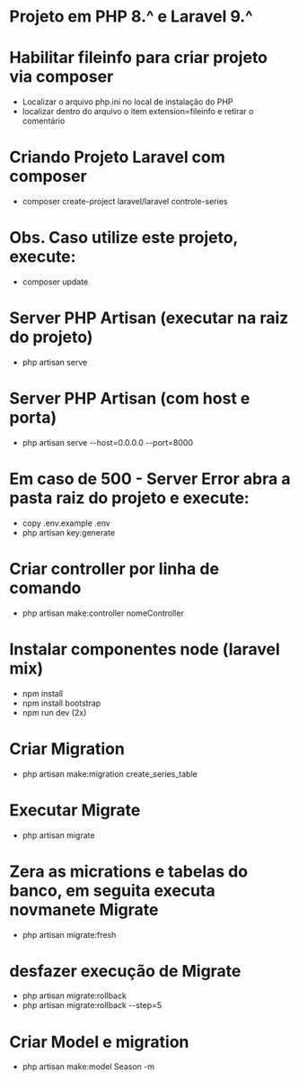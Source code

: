 # Projeto em PHP 8.^ e Laravel 9.^

# Habilitar fileinfo para criar projeto via composer
- Localizar o arquivo php.ini no local de instalação do PHP
- localizar dentro do arquivo o item extension=fileinfo e retirar o comentário

# Criando Projeto Laravel com composer
- composer create-project laravel/laravel controle-series

# Obs. Caso utilize este projeto, execute:
- composer update

# Server PHP Artisan (executar na raiz do projeto)
- php artisan serve

# Server PHP Artisan (com host e porta)
- php artisan serve --host=0.0.0.0 --port=8000


# Em caso de 500 - Server Error abra a pasta raiz do projeto e execute:
- copy .env.example .env
- php artisan key:generate


# Criar controller por linha de comando
- php artisan make:controller nomeController

# Instalar componentes node (laravel mix)
- npm install
- npm install bootstrap
- npm run dev (2x)

# Criar Migration
- php artisan make:migration create_series_table

# Executar Migrate
- php artisan migrate

# Zera as micrations e tabelas do banco, em seguita executa novmanete Migrate
- php artisan migrate:fresh

# desfazer execução de Migrate
- php artisan migrate:rollback
- php artisan migrate:rollback --step=5

# Criar Model e migration
- php artisan make:model Season -m